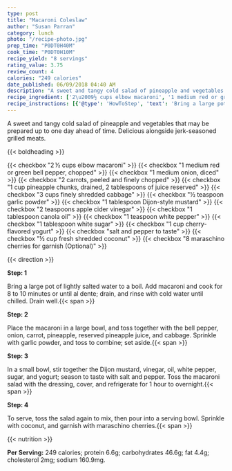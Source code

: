 ```yaml
---
type: post
title: "Macaroni Coleslaw"
author: "Susan Parran"
category: lunch
photo: "/recipe-photo.jpg"
prep_time: "P0DT0H40M"
cook_time: "P0DT0H10M"
recipe_yield: "8 servings"
rating_value: 3.75
review_count: 4
calories: "249 calories"
date_published: 06/09/2018 04:40 AM
description: "A sweet and tangy cold salad of pineapple and vegetables that may be prepared up to one day ahead of time. Delicious alongside jerk-seasoned grilled meats."
recipe_ingredient: ['2\u2009½ cups elbow macaroni', '1 medium red or green bell pepper, chopped', '1 medium onion, diced', '2 carrots, peeled and finely chopped', '1 cup pineapple chunks, drained, 2 tablespoons of juice reserved', '3 cups finely shredded cabbage', '½ teaspoon garlic powder', '1 tablespoon Dijon-style mustard', '2 teaspoons apple cider vinegar', '1 tablespoon canola oil', '1 teaspoon white pepper', '1 tablespoon white sugar', '1 cup cherry-flavored yogurt', 'salt and pepper to taste', '½ cup fresh shredded coconut', '8 maraschino cherries for garnish']
recipe_instructions: [{'@type': 'HowToStep', 'text': 'Bring a large pot of lightly salted water to a boil. Add macaroni and cook for 8 to 10 minutes or until al dente; drain, and rinse with cold water until chilled.  Drain well.\n'}, {'@type': 'HowToStep', 'text': 'Place the macaroni in a large bowl, and toss together with the bell pepper, onion, carrot, pineapple, reserved pineapple juice, and cabbage.  Sprinkle with garlic powder, and toss to combine; set aside.\n'}, {'@type': 'HowToStep', 'text': 'In a small bowl, stir together the Dijon mustard, vinegar, oil, white pepper, sugar, and yogurt; season to taste with salt and pepper.  Toss the macaroni salad with the dressing, cover, and refrigerate for 1 hour to overnight.\n'}, {'@type': 'HowToStep', 'text': 'To serve, toss the salad again to mix, then pour into a serving bowl.  Sprinkle with coconut, and garnish with maraschino cherries.\n'}]
---
```


A sweet and tangy cold salad of pineapple and vegetables that may be prepared up to one day ahead of time. Delicious alongside jerk-seasoned grilled meats. 

{{< boldheading >}}

{{< checkbox "2 ½ cups elbow macaroni" >}}
{{< checkbox "1 medium red or green bell pepper, chopped" >}}
{{< checkbox "1 medium onion, diced" >}}
{{< checkbox "2  carrots, peeled and finely chopped" >}}
{{< checkbox "1 cup pineapple chunks, drained, 2 tablespoons of juice reserved" >}}
{{< checkbox "3 cups finely shredded cabbage" >}}
{{< checkbox "½ teaspoon garlic powder" >}}
{{< checkbox "1 tablespoon Dijon-style mustard" >}}
{{< checkbox "2 teaspoons apple cider vinegar" >}}
{{< checkbox "1 tablespoon canola oil" >}}
{{< checkbox "1 teaspoon white pepper" >}}
{{< checkbox "1 tablespoon white sugar" >}}
{{< checkbox "1 cup cherry-flavored yogurt" >}}
{{< checkbox "salt and pepper to taste" >}}
{{< checkbox "½ cup fresh shredded coconut" >}}
{{< checkbox "8  maraschino cherries for garnish  (Optional)" >}}


{{< direction >}}

**Step: 1**

Bring a large pot of lightly salted water to a boil. Add macaroni and cook for 8 to 10 minutes or until al dente; drain, and rinse with cold water until chilled.  Drain well.{{< span >}}

**Step: 2**

Place the macaroni in a large bowl, and toss together with the bell pepper, onion, carrot, pineapple, reserved pineapple juice, and cabbage.  Sprinkle with garlic powder, and toss to combine; set aside.{{< span >}}

**Step: 3**

In a small bowl, stir together the Dijon mustard, vinegar, oil, white pepper, sugar, and yogurt; season to taste with salt and pepper.  Toss the macaroni salad with the dressing, cover, and refrigerate for 1 hour to overnight.{{< span >}}

**Step: 4**

To serve, toss the salad again to mix, then pour into a serving bowl.  Sprinkle with coconut, and garnish with maraschino cherries.{{< span >}}

{{< nutrition >}}

**Per Serving:** 249 calories; protein 6.6g; carbohydrates 46.6g; fat 4.4g; cholesterol 2mg; sodium 160.9mg.